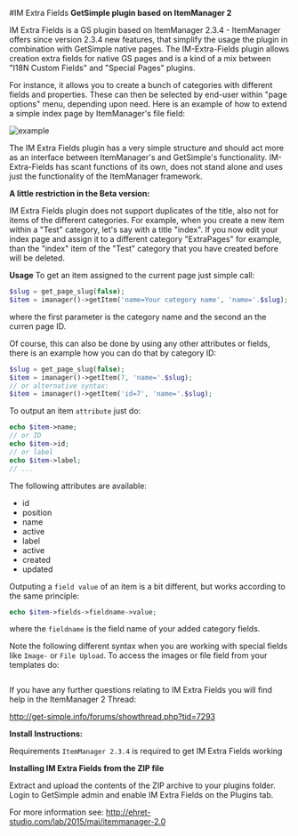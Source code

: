 #IM Extra Fields
**GetSimple plugin based on ItemManager 2**

IM Extra Fields is a GS plugin based on ItemManager 2.3.4 - ItemManager offers since version 2.3.4 new features, that simplify the usage the plugin in combination with GetSimple native pages. The IM-Extra-Fields plugin allows creation extra fields for native GS pages and is a kind of a mix between "I18N Custom Fields" and "Special Pages" plugins.

For instance, it allows you to create a bunch of categories with different fields and properties. These can then be selected by end-user within "page options" menu, depending upon need. Here is an example of how to extend a simple index page by ItemManager's file field:

![example](https://bigin.github.io/ghpages/images/imextrafields/imextra-pages-edit01.png)

The IM Extra Fields plugin has a very simple structure and should act more as an interface between ItemManager's and GetSimple's functionality. IM-Extra-Fields has scant functions of its own, does not stand alone and uses just the functionality of the ItemManager framework. 

**A little restriction in the Beta version:**

IM Extra Fields plugin does not support duplicates of the title, also not for items of the different categories. For example, when you create a new item within a "Test" category, let's say with a title "index". If you now edit your index page and assign it to a different category "ExtraPages" for example, than the "index" item of the "Test" category that you have created before will be deleted.

**Usage**
To get an item assigned to the current page just simple call: 
```php
$slug = get_page_slug(false);
$item = imanager()->getItem('name=Your category name', 'name='.$slug);
```
where the first parameter is the category name and the second an the curren page ID.

Of course, this can also be done by using any other attributes or fields, there is an example how you can do that by category ID:
```php
$slug = get_page_slug(false);
$item = imanager()->getItem(7, 'name='.$slug);
// or alternative syntax:
$item = imanager()->getItem('id=7', 'name='.$slug);
```
To output an item `attribute` just do:
```php
echo $item->name;
// or ID
echo $item->id;
// or label
echo $item->label;
// ...
```
The following attributes are available:
- id
- position
- name
- active
- label
- active
- created
- updated

Outputing a `field value` of an item is a bit different, but works according to the same principle:
```php
echo $item->fields->fieldname->value;
```
where the `fieldname` is the field name of your added category fields.

Note the following different syntax when you are working with special fields like `Image-` or `File Upload`. To access the images or file field from your templates do:

```php

```


If you have any further questions relating to IM Extra Fields you will find help in the ItemManager 2 Thread:

http://get-simple.info/forums/showthread.php?tid=7293

**Install Instructions:**

Requirements
`ItemManager 2.3.4` is required to get IM Extra Fields working


**Installing IM Extra Fields from the ZIP file**

Extract and upload the contents of the ZIP archive to your plugins folder.
Login to GetSimple admin and enable IM Extra Fields on the Plugins tab.

For more information see: http://ehret-studio.com/lab/2015/mai/itemmanager-2.0


